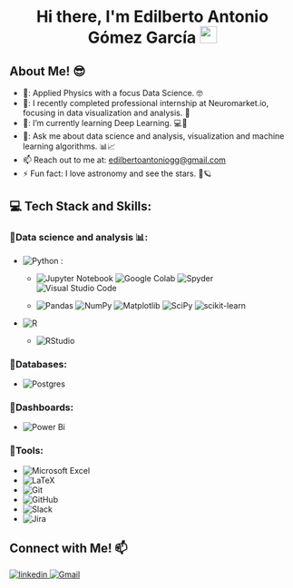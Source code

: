 
<h1 align="center"> Hi there, I'm Edilberto Antonio Gómez García <img src="https://github.com/abdoachhoubi/abdoachhoubi/blob/main/gifs/Hi.gif" width="30"></h1>

<h2> About Me! 😎 </h2>

- 🧠: Applied Physics with a focus Data Science. 🤓
- 🔭: I recently completed professional internship at Neuromarket.io, focusing in data visualization and analysis. 👾
- 🌱: I’m currently learning Deep Learning. 💻🤖
- 💬: Ask me about data science and analysis, visualization and machine learning algorithms. 📊📈
- 📫 Reach out to me at: <a href="edilbertoantoniogg@gmail.com">edilbertoantoniogg@gmail.com</a>
- ⚡ Fun fact: I love astronomy and see the stars. 🌃🪐


## 💻 Tech Stack and Skills:

### 🔹Data science and analysis 📊: 

- ![Python](https://img.shields.io/badge/python-3670A0?style=for-the-badge&logo=python&logoColor=ffdd54) :
  
  - ![Jupyter Notebook](https://img.shields.io/badge/jupyter-%23FA0F00.svg?style=for-the-badge&logo=jupyter&logoColor=white)
![Google Colab](https://img.shields.io/badge/Google%20Colab-%23F9A825.svg?style=for-the-badge&logo=googlecolab&logoColor=white)
![Spyder](https://img.shields.io/badge/Spyder-838485?style=for-the-badge&logo=spyder%20ide&logoColor=maroon)
![Visual Studio Code](https://img.shields.io/badge/Visual%20Studio%20Code-0078d7.svg?style=for-the-badge&logo=visual-studio-code&logoColor=white)

  - ![Pandas](https://img.shields.io/badge/pandas-%23150458.svg?style=for-the-badge&logo=pandas&logoColor=white)
![NumPy](https://img.shields.io/badge/numpy-%23013243.svg?style=for-the-badge&logo=numpy&logoColor=white)
![Matplotlib](https://img.shields.io/badge/Matplotlib-%23ffffff.svg?style=for-the-badge&logo=Matplotlib&logoColor=black)
![SciPy](https://img.shields.io/badge/SciPy-%230C55A5.svg?style=for-the-badge&logo=scipy&logoColor=%white)
![scikit-learn](https://img.shields.io/badge/scikit--learn-%23F7931E.svg?style=for-the-badge&logo=scikit-learn&logoColor=white)

- ![R](https://img.shields.io/badge/r-%23276DC3.svg?style=for-the-badge&logo=r&logoColor=white)

  - ![RStudio](https://img.shields.io/badge/RStudio-4285F4?style=for-the-badge&logo=rstudio&logoColor=white) 


### 🔹Databases: 
- ![Postgres](https://img.shields.io/badge/postgres-%23316192.svg?style=for-the-badge&logo=postgresql&logoColor=white)


### 🔹Dashboards: 
- ![Power Bi](https://img.shields.io/badge/power_bi-F2C811?style=for-the-badge&logo=powerbi&logoColor=black)


### 🔹Tools: 
- ![Microsoft Excel](https://img.shields.io/badge/Microsoft_Excel-217346?style=for-the-badge&logo=microsoft-excel&logoColor=white)
- ![LaTeX](https://img.shields.io/badge/latex-%23008080.svg?style=for-the-badge&logo=latex&logoColor=white)
- ![Git](https://img.shields.io/badge/git-%23F05033.svg?style=for-the-badge&logo=git&logoColor=white)
- ![GitHub](https://img.shields.io/badge/github-%23121011.svg?style=for-the-badge&logo=github&logoColor=white)
- ![Slack](https://img.shields.io/badge/Slack-4A154B?style=for-the-badge&logo=slack&logoColor=white)
- ![Jira](https://img.shields.io/badge/jira-%230A0FFF.svg?style=for-the-badge&logo=jira&logoColor=white)


## Connect with Me! 📫
<a href="https://www.linkedin.com/in/edilberto-antonio-g-104b86322/">
  <img src="https://img.shields.io/badge/linkedin-%2300acee.svg?color=405DE6&style=for-the-badge&logo=linkedin&logoColor=white" alt="linkedin" style="margin-bottom: 5px;" />
</a>

<a href="mailto:edilbertoantoniogg@gmail.com">
  <img src="https://img.shields.io/badge/Gmail-D14836?style=for-the-badge&logo=gmail&logoColor=white" alt="Gmail">
</a>
